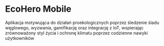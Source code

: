 # EcoHero Mobile

Aplikacja motywująca do działań proekologicznych poprzez śledzenie śladu węglowego, wyzwania, gamifikację oraz integrację z IoT, wspierając zrównoważony styl życia i ochronę klimatu poprzez codzienne nawyki użytkowników
